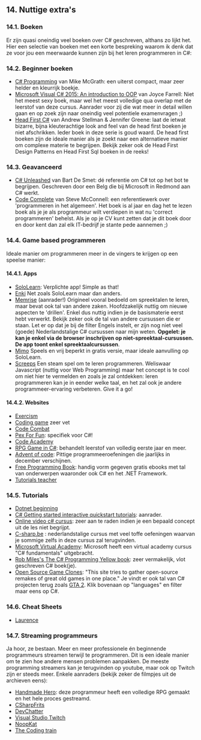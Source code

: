 ## 14. Nuttige extra's

### 14.1. Boeken

Er zijn quasi oneindig veel boeken over C# geschreven, althans zo lijkt het. Hier een selectie van boeken met een korte bespreking waarom ik denk dat ze voor jou een meerwaarde kunnen zijn bij het leren programmeren in C#:

### 14.2. Beginner boeken

- [C# Programming](https://ineasysteps.com/products-page/all_books/c-sharp-programming-in-easy-steps/) van Mike McGrath: een uiterst compact, maar zeer helder en kleurrijk boekje.
- [Microsoft Visual C# 2015: An introduction to OOP](https://www.amazon.com/Microsoft-Visual-2015-Introduction-Object-Oriented/dp/1285860233) van Joyce Farrell: Niet het meest sexy boek, maar wel het meest volledige qua overlap met de leerstof van deze cursus. Aanrader voor zij die wat meer in detail willen gaan en op zoek zijn naar oneindig veel potentiele examenvragen ;)
- [Head First C#](https://www.bol.com/nl/f/head-first-c/37019965/?country=BE) van Andrew Stellman & Jennifer Greene: laat de ietwat bizarre, bijna kleuterachtige look and feel van de head first boeken je niet afschrikken. Ieder boek in deze serie is goud waard. De head first boeken zijn de ideale manier als je zoekt naar een alternatieve manier om complexe materie te begrijpen. Bekijk zeker ook de Head First Design Patterns en Head First Sql boeken in de reeks!

### 14.3. Geavanceerd

- [C# Unleashed](https://www.bol.com/nl/f/c-5-0-unleashed/9200000009902560/?country=BE) van Bart De Smet: dé referentie om C# tot op het bot te begrijpen. Geschreven door een Belg die bij Microsoft in Redmond aan C# werkt.
- [Code Complete](https://www.amazon.de/Code-Complete-Practical-Construction-Costruction/dp/0735619670) van Steve McConnell: een referentiewerk over 'programmeren in het algemeen'. Het boek is al jaar en dag het te lezen boek als je je als programmeur wilt verdiepen in wat nu 'correct programmeren' behelst. Als je op je CV kunt zetten dat je dit boek door en door kent dan zal elk IT-bedrijf je stante pede aannemen ;)

### 14.4. Game based programmeren

Ideale manier om programmeren meer in de vingers te krijgen op een speelse manier:

#### 14.4.1. Apps

- [SoloLearn](https://play.google.com/store/apps/details?id=com.sololearn): Verplichte app! Simple as that!
- [Enki](https://play.google.com/store/apps/details?id=com.enki.insights&hl=en) Net zoals SoloLearn maar dan anders.
- [Memrise](https://www.memrise.com/course/700046/learn-c/) (aanrader!) Origineel vooral bedoeld om spreektalen te leren, maar bevat ook tal van andere zaken. Hoofdzakelijk nuttig om nieuwe aspecten te 'drillen'. Enkel dus nuttig indien je de basismaterie eerst hebt verwerkt. Bekijk zeker ook de tal van andere cursussen die er staan. Let er op dat je bij de filter Engels instelt, er zijn nog niet veel (goede) Nederlandstalige C# cursussen naar mijn weten. **Opgelet: je kan je enkel via de browser inschrijven op niet-spreektaal-cursussen. De app toont enkel spreektaalcursussen**.
- [Mimo](https://play.google.com/store/apps/details?id=com.getmimo) Speels en vrij beperkt in gratis versie, maar ideale aanvulling op SoloLearn.
- [Screeps](https://screeps.com/) Een steam spel om te leren programmeren. Weliswaar Javascript (nuttig voor Web Programming) maar het concept is te cool om niet hier te vermelden en zoals je zal ontdekken: leren programmeren kan je in eender welke taal, en het zal ook je andere programmeer-ervaring verbeteren. Give it a go!

#### 14.4.2. Websites

- [Exercism](https://exercism.io/tracks/csharp)
- [Coding game](https://www.codingame.com/start) zeer vet
- [Code Combat](https://codecombat.com/)
- [Pex For Fun](https://pexforfun.com/): specifiek voor C#!
- [Code Academy](https://www.codecademy.com/)
- [RPG Game in C#](http://scottlilly.com/learn-c-by-building-a-simple-rpg-index/): behandelt leerstof van volledig eerste jaar en meer.
- [Advent of code](https://adventofcode.com/): Pittige programmeeroefeningen die jaarlijks in december verschijnen.
- [Free Programming Book](https://books.goalkicker.com/): handig vorm gegeven gratis ebooks met tal van onderwerpen waaronder ook C# en het .NET Framework.
- [Tutorials teacher](https://www.tutorialsteacher.com/csharp/csharp-tutorials)

### 14.5. Tutorials

- [Dotnet beginning](http://dot.net/videos)
- [C# Getting started interactive quickstart tutorials](https://docs.microsoft.com/en-us/dotnet/csharp/quick-starts/): aanrader.
- [Online video c# cursus](https://channel9.msdn.com/Series/C-Sharp-Fundamentals-Development-for-Absolute-Beginners): zeer aan te raden indien je een bepaald concept uit de les niet begrijpt.
- [C-sharp.be](http://www.c-sharp.be/) : nederlandstalige cursus met veel toffe oefeningen waarvan je sommige zelfs in deze cursus zal terugvinden.
- [Microsoft Virtual Academy](https://mva.microsoft.com/en-us/training-courses/c-fundamentals-for-absolute-beginners-16169?l=Lvld4EQIC_2706218949): Microsoft heeft een virtual academy cursus "C# fundamentals" uitgebracht.
- [Rob Miles's The C# Programming Yellow book](http://www.robmiles.com/c-yellow-book/): zeer vermakelijk, vlot geschreven C# boek(je).
- [Open Source Game Clones](https://osgameclones.com/): "This site tries to gather open-source remakes of great old games in one place." Je vindt er ook tal van C# projecten terug zoals [GTA 2](https://code.google.com/archive/p/gta2net/). Klik bovenaan op "languages" en filter maar eens op C#.

### 14.6. Cheat Sheets

* [Laurence](./laurence_c.pdf)

### 14.7. Streaming programmeurs

Ja hoor, ze bestaan. Meer en meer professionele én beginnende programmeurs streamen terwijl te programmeren. Dit is een ideale manier om te zien hoe andere mensen problemen aanpakken. De meeste programming streamers kan je terugvinden op youtube, maar ook op Twitch zijn er steeds meer. Enkele aanraders (bekijk zeker de filmpjes uit de archieven eens):

- [Handmade Hero](https://handmadehero.org/watch#EpisodeGuide): deze programmeur heeft een volledige RPG gemaakt en het hele proces gestreamd.
- [CSharpFrits](http://youtube.com/csharpfritz)
- [DevChatter](https://www.twitch.tv/devchatter)
- [Visual Studio Twitch](https://www.twitch.tv/visualstudio)
- [NoopKat](https://www.twitch.tv/noopkat)
- [The Coding train](https://www.youtube.com/channel/UCvjgXvBlbQiydffZU7m1_aw)
